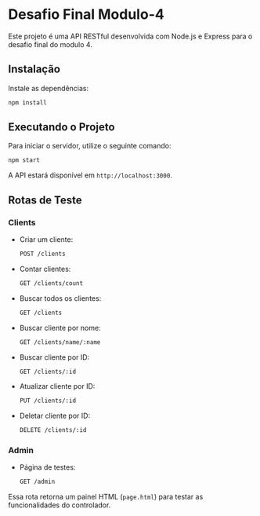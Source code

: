 # Desafio Final Modulo-4

Este projeto é uma API RESTful desenvolvida com Node.js e Express para o desafio final do modulo 4.

## Instalação

Instale as dependências:

```sh
npm install
```

## Executando o Projeto

Para iniciar o servidor, utilize o seguinte comando:

```sh
npm start
```

A API estará disponível em `http://localhost:3000`.

## Rotas de Teste

### Clients

- Criar um cliente:
  ```sh
  POST /clients
  ```
- Contar clientes:
  ```sh
  GET /clients/count
  ```
- Buscar todos os clientes:
  ```sh
  GET /clients
  ```
- Buscar cliente por nome:
  ```sh
  GET /clients/name/:name
  ```
- Buscar cliente por ID:
  ```sh
  GET /clients/:id
  ```
- Atualizar cliente por ID:
  ```sh
  PUT /clients/:id
  ```
- Deletar cliente por ID:
  ```sh
  DELETE /clients/:id
  ```

### Admin

- Página de testes:
  ```sh
  GET /admin
  ```

Essa rota retorna um painel HTML (`page.html`) para testar as funcionalidades do controlador.
